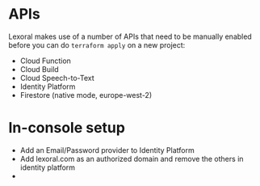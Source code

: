 # APIs

Lexoral makes use of a number of APIs that need to be manually enabled before you can do `terraform apply` on a new project:

* Cloud Function
* Cloud Build
* Cloud Speech-to-Text
* Identity Platform
* Firestore (native mode, europe-west-2)

# In-console setup

* Add an Email/Password provider to Identity Platform
* Add lexoral.com as an authorized domain and remove the others in identity platform
* 